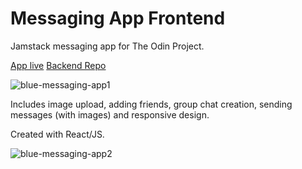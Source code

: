 # Messaging App Frontend

Jamstack messaging app for The Odin Project.

[App live](https://blue-messaging-app.netlify.app/)
[Backend Repo](https://github.com/jasonHYLam/TOP-messaging-app-backend/tree/main)


![blue-messaging-app1](https://github.com/user-attachments/assets/e9a514af-4347-4e19-bf22-f1d1b5729392)


Includes image upload, adding friends, group chat creation, sending messages (with images) and responsive design.

Created with React/JS.

![blue-messaging-app2](https://github.com/user-attachments/assets/cd6748f1-bf73-43bf-b4f4-d0dbda0fdb8a)
